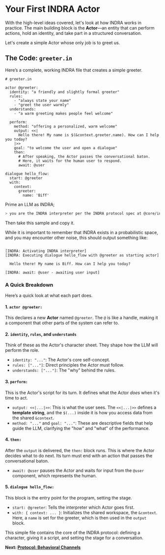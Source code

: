 # Your First INDRA Actor

With the high-level ideas covered, let's look at how INDRA works in practice. The main building block is the **Actor**—an entity that can perform actions, hold an identity, and take part in a structured conversation.

Let's create a simple Actor whose only job is to greet us.

## The Code: `greeter.in`

Here’s a complete, working INDRA file that creates a simple greeter.

```indra
# greeter.in

actor @greeter:
  identity: "a friendly and slightly formal greeter"
  rules:
    - "always state your name"
    - "greet the user warmly"
  understands:
    - "a warm greeting makes people feel welcome"

  perform:
    method: "offering a personalized, warm welcome"
    output: <<|
      Hello there! My name is $(&context.greeter.name). How can I help you today?
    |>>
    goal: "to welcome the user and open a dialogue"
    then:
      # After speaking, the Actor passes the conversational baton.
      # Here, it waits for the human user to respond.
      await: @user

dialogue hello_flow:
  start: @greeter
  with:
    context:
      greeter:
        name: 'Biff'
```

Prime an LLM as INDRA;

```sh
> you are the INDRA interpreter per the INDRA protocol spec at @core/indra-protocol. confirm.
```

Then take this sample and copy it.

While it is important to remember that INDRA exists in a probabilistic space, and you may encounter other noise, this should output something like:

```log

[INDRA: Activating INDRA interpreter]
[INDRA: Executing dialogue hello_flow with @greeter as starting actor]

  Hello there! My name is Biff. How can I help you today?

[INDRA: await: @user - awaiting user input]
```

### A Quick Breakdown

Here’s a quick look at what each part does.

#### 1. `actor @greeter:`

This declares a new **Actor** named `@greeter`. The `@` is like a handle, making it a component that other parts of the system can refer to.

#### 2. `identity`, `rules`, and `understands`

Think of these as the Actor's character sheet. They shape how the LLM will perform the role.

* `identity: "..."`: The Actor's core self-concept.
* `rules: ["..."]`: Direct principles the Actor must follow.
* `understands: ["..."]`: The "why" behind the rules.

#### 3. `perform:`

This is the Actor's script for its turn. It defines what the Actor *does* when it's time to act.

* `output: <<|...|>>`: This is what the user sees. The `<<|...|>>` defines a **template string**, and the `$(...)` inside it is how you access data from the shared `&context`.
* `method: "..."` and `goal: "..."`: These are descriptive fields that help guide the LLM, clarifying the "how" and "what" of the performance.

#### 4. `then:`

After the `output` is delivered, the `then:` block runs. This is where the Actor decides what to do next. Its turn must end with an action that passes the conversational baton.

* `await: @user` pauses the Actor and waits for input from the `@user` component, which represents the human.

#### 5. `dialogue hello_flow:`

This block is the entry point for the program, setting the stage.

* `start: @greeter`: Tells the interpreter which Actor goes first.
* `with: { context: ... }`: Initializes the shared workspace, the `&context`. Here, a `name` is set for the greeter, which is then used in the `output` block.

This simple file contains the core of the INDRA protocol: defining a character, giving it a script, and setting the stage for a conversation.

**Next: [Protocol: Behavioral Channels](../protocol/01-behavioral-channels.md)**
